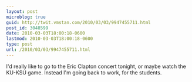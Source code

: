 ```yaml
---
layout: post
microblog: true
guid: http://twit.vmstan.com/2010/03/03/9947455711.html
post_id: 3048599
date: 2010-03-03T18:00:18-0600
lastmod: 2010-03-03T18:00:18-0600
type: post
url: /2010/03/03/9947455711.html
---
```

I'd really like to go to the Eric Clapton concert tonight, or maybe watch the KU-KSU game. Instead I'm going back to work, for the students.
